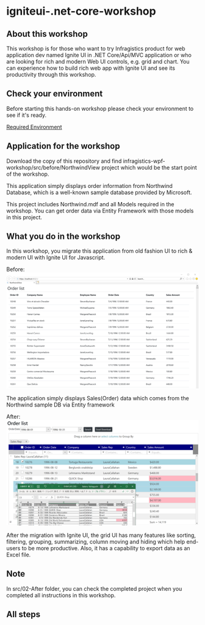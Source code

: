 # igniteui-.net-core-workshop

## About this workshop

This workshop is for those who want to try Infragistics product for web application dev named Ignite UI in .NET Core/Api/MVC application or who are looking for rich and modern Web UI controls, e.g. grid and chart. You can experience how to build rich web app with Ignite UI and see its productivity through this workshop.

## Check your environment

Before starting this hands-on workshop please check your environment to see if it's ready.

[Required Environment](docs/00-Environment.md)

## Application for the workshop

Download the copy of this repository and find infragistics-wpf-workshop/src/before/NorthwindView project which would be the start point of the workshop.

This application simply displays order information from Northwind Database, which is a well-known sample database provided by Microsoft. 

This project includes Northwind.mdf and all Models required in the workshop. You can get order data via Entity Framework with those models in this project.

## What you do in the workshop

In this workshop, you migrate this application from old fashion UI to rich & modern UI with Ignite UI for Javascript.

Before:
![](docs/assets/00-00-00.png)

The application simply displays Sales(Order) data which comes from the Northwind sample DB  via Entity framework

After:
![](docs/assets/00-00-01.png)

After the migration with Ignite UI, the grid UI has many features like sorting, filtering, grouping, summarizing, column moving and hiding which help end-users to be more productive. Also, it has a capability to export data as an Excel file.

## Note

In src/02-After folder, you can check the completed project when you completed all instructions in this workshop.

## All steps
<!-- 
1. [Section 1 - Get started with Infragistics grid control](docs/01-Use-Infragistics-Grid-control/01-00-Overview-of-Section1.md)
    1. [Get started with XamDataGrid](docs/01-Use-Infragistics-Grid-control/01-01-Get-started-with-XamDataGrid.md)
    2. [Configure XamDataGrid](docs/01-Use-Infragistics-Grid-control/01-02-Configure-XamDataGrid.md)
2. [Section 2 - Create a dashboard with-Control Configulator](docs/02-Create-dashboard-with-Control-Configulator/02-00-Overview-of-Section2.md)
    1. [Install Control Configulator](docs/02-Create-dashboard-with-Control-Configulator/02-01-Install-Control-Configulator.md)
    2. [Layout screen with XamTileManager](docs/02-Create-dashboard-with-Control-Configulator/02-02-Layout-screen-with-XamTileManager.md)
    3. [Configure PieChart](docs/02-Create-dashboard-with-Control-Configulator/02-03-Configure-PieChart.md)
    4. [Configure BulletGraph](docs/02-Create-dashboard-with-Control-Configulator/02-04-Configure-BulletGraph.md)
    5. [Configure Grid](docs/02-Create-dashboard-with-Control-Configulator/02-05-Configure-Grid.md)
    6. [Configure CategoryChart](docs/02-Create-dashboard-with-Control-Configulator/02-06-Configure-CategoryChart.md)
3. [Section 3 - Create Self-BI UI with Pivot controls](docs/03-Create-Self-BI-UI-with-Pivot-controls/03-00-Overview-of-Section3.md)
    1. [Use FlatDataSource](docs/03-Create-Self-BI-UI-with-Pivot-controls/03-01-Use-FlatDataSource.md)
    2. [Use Pivot Controls](docs/03-Create-Self-BI-UI-with-Pivot-controls/03-02-Use-Pivot-Controls.md) -->
